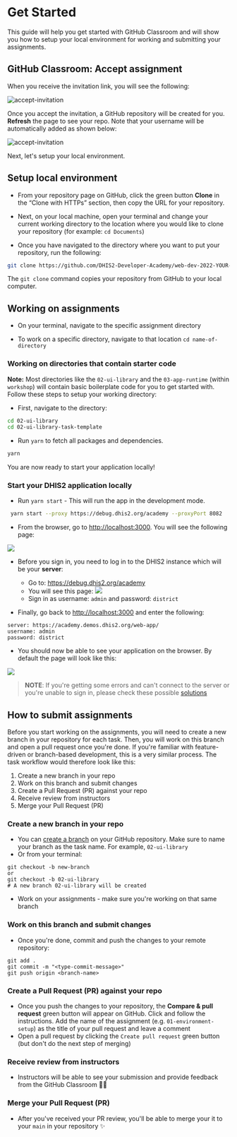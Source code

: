 # Get Started

This guide will help you get started with GitHub Classroom and will show you how to setup your local environment for working and submitting your assignments.

## GitHub Classroom: Accept assignment

When you receive the invitation link, you will see the following:

![accept-invitation](./assets/accept-invitation.png)

Once you accept the invitation, a GitHub repository will be created for you. **Refresh** the page to see your repo. Note that your username will be automatically added as shown below:

![accept-invitation](./assets/repo-student-name.png)

Next, let's setup your local environment.

##  Setup local environment

* From your repository page on GitHub, click the green button **Clone** in the “Clone with HTTPs” section, then copy the URL for your repository.

* Next, on your local machine, open your terminal and change your current working directory to the location where you would like to clone your repository (for example: `cd Documents`)

* Once you have navigated to the directory where you want to put your repository, run the following:

```sh
git clone https://github.com/DHIS2-Developer-Academy/web-dev-2022-YOUR-NAME.git
```

The `git clone` command copies your repository from GitHub to your local computer.

## Working on assignments

* On your terminal, navigate to the specific assignment directory

* To work on a specific directory, navigate to that location `cd name-of-directory`

### Working on directories that contain starter code

**Note:** Most directories like the `02-ui-library` and the `03-app-runtime` (within `workshop`) will contain basic boilerplate code for you to get started with. Follow these steps to setup your working directory:

* First, navigate to the directory:

```sh
cd 02-ui-library
cd 02-ui-library-task-template
```

* Run `yarn` to fetch all packages and dependencies.

```sh
yarn
```

You are now ready to start your application locally!

### Start your DHIS2 application locally

* Run `yarn start` - This will run the app in the development mode.

```sh
 yarn start --proxy https://debug.dhis2.org/academy --proxyPort 8082
```

* From the browser, go to [http://localhost:3000](http://localhost:3000). You will see the following page:

![](./assets/new-app-login-page.png)

* Before you sign in, you need to log in to the DHIS2 instance which will be your **server**:
  - Go to: https://debug.dhis2.org/academy
  - You will see this page:
![](./assets/image-of-login.png)
  - Sign in as username: `admin` and password: `district`

* Finally, go back to [http://localhost:3000](http://localhost:3000) and enter the following:

```
server: https://academy.demos.dhis2.org/web-app/
username: admin
password: district
```

* You should now be able to see your application on the browser. By default the page will look like this:

![](./assets/new-app-login-success.png)

> **NOTE**: If you're getting some errors and can't connect to the server or you're unable to sign in, please check these possible [solutions](./DEBUG.md)

## How to submit assignments

Before you start working on the assignments, you will need to create a new branch in your repository for each task. Then, you will work on this branch and open a pull request once you're done. If you're familiar with feature-driven or branch-based development, this is a very similar process. The task workflow would therefore look like this:

1. Create a new branch in your repo
2. Work on this branch and submit changes
3. Create a Pull Request (PR) against your repo
4. Receive review from instructors
5. Merge your Pull Request (PR)

### Create a new branch in your repo

* You can [create a branch](https://docs.github.com/en/github/collaborating-with-issues-and-pull-requests/creating-and-deleting-branches-within-your-repository#creating-a-branch) on your GitHub repository. Make sure to name your branch as the task name. For example, `02-ui-library`
* Or from your terminal:

```
git checkout -b new-branch
or
git checkout -b 02-ui-library
# A new branch 02-ui-library will be created
```
* Work on your assignments - make sure you're working on that same branch

### Work on this branch and submit changes

* Once you're done, commit and push the changes to your remote repository:

```
git add .
git commit -m "<type-commit-message>"
git push origin <branch-name>
```

### Create a Pull Request (PR) against your repo

* Once you push the changes to your repository, the **Compare & pull request** green button will appear on GitHub. Click and follow the instructions. Add the name of the assignment (e.g. `01-environment-setup`) as the title of your pull request and leave a comment
* Open a pull request by clicking the `Create pull request` green button (but don't do the next step of merging)

### Receive review from instructors

* Instructors will be able to see your submission and provide feedback from the GitHub Classroom ✍🏽

### Merge your Pull Request (PR)

* After you've received your PR review, you'll be able to merge your it to your `main` in your repository ✨
